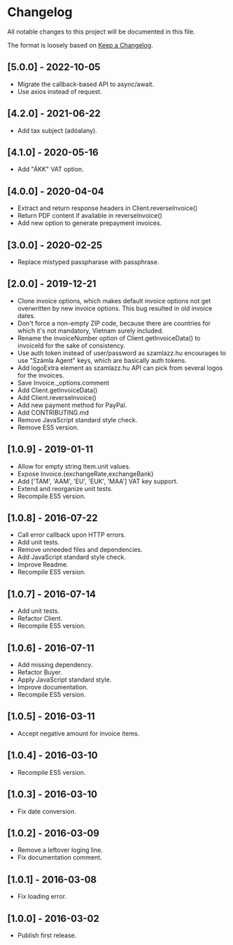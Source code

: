 # Changelog

All notable changes to this project will be documented in this file.

The format is loosely based on [Keep a Changelog](http://keepachangelog.com/en/1.0.0/).

## [5.0.0] - 2022-10-05

- Migrate the callback-based API to async/await.
- Use axios instead of request.

## [4.2.0] - 2021-06-22

- Add tax subject (adóalany).

## [4.1.0] - 2020-05-16

- Add "ÁKK" VAT option.

## [4.0.0] - 2020-04-04

- Extract and return response headers in Client.reverseInvoice()
- Return PDF content if available in reverseInvoice()
- Add new option to generate prepayment invoices.

## [3.0.0] - 2020-02-25

- Replace mistyped passpharase with passphrase.

## [2.0.0] - 2019-12-21

- Clone invoice options, which makes default invoice options not get overwritten by new invoice options. This bug resulted in old invoice dates.
- Don't force a non-empty ZIP code, because there are countries for which it's not mandatory, Vietnam surely included.
- Rename the invoiceNumber option of Client.getInvoiceData() to invoiceId for the sake of consistency.
- Use auth token instead of user/password as szamlazz.hu encourages to use "Számla Agent" keys, which are basically auth tokens.
- Add logoExtra element as szamlazz.hu API can pick from several logos for the invoices.
- Save Invoice._options.comment
- Add Client.getInvoiceData()
- Add Client.reverseInvoice()
- Add new payment method for PayPal.
- Add CONTRIBUTING.md
- Remove JavaScript standard style check.
- Remove ES5 version.

## [1.0.9] - 2019-01-11

- Allow for empty string Item.unit values.
- Expose Invoice.{exchangeRate,exchangeBank}
- Add ['TAM', 'AAM', 'EU', 'EUK', 'MAA'] VAT key support.
- Extend and reorganize unit tests.
- Recompile ES5 version.

## [1.0.8] - 2016-07-22

- Call error callback upon HTTP errors.
- Add unit tests.
- Remove unneeded files and dependencies.
- Add JavaScript standard style check.
- Improve Readme.
- Recompile ES5 version.

## [1.0.7] - 2016-07-14

- Add unit tests.
- Refactor Client.
- Recompile ES5 version.

## [1.0.6] - 2016-07-11

- Add missing dependency.
- Refactor Buyer.
- Apply JavaScript standard style.
- Improve documentation.
- Recompile ES5 version.

## [1.0.5] - 2016-03-11

- Accept negative amount for invoice items.

## [1.0.4] - 2016-03-10

- Recompile ES5 version.

## [1.0.3] - 2016-03-10

- Fix date conversion.

## [1.0.2] - 2016-03-09

- Remove a leftover loging line.
- Fix documentation comment.

## [1.0.1] - 2016-03-08

- Fix loading error.

## [1.0.0] - 2016-03-02

- Publish first release.
